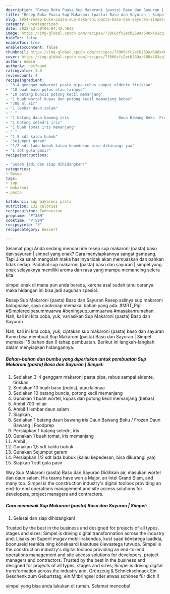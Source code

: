 ```yaml
---
description: "Resep Buka Puasa Sup Makaroni (pasta) Baso dan Sayuran | SimpelAnti Ribet"
title: "Resep Buka Puasa Sup Makaroni (pasta) Baso dan Sayuran | SimpelAnti Ribet"
slug: 1854-resep-buka-puasa-sup-makaroni-pasta-baso-dan-sayuran-simpelanti-ribet
category: Uncategorized
date: 2022-12-30T06:04:42.464Z
image: https://img-global.cpcdn.com/recipes/73966cfc2ecb269a/680x482cq70/sup-makaroni-pasta-baso-dan-sayuran-simpel-foto-resep-utama.jpg
hideToc: false
enableToc: true
enableTocContent: false
thumbnail: https://img-global.cpcdn.com/recipes/73966cfc2ecb269a/680x482cq70/sup-makaroni-pasta-baso-dan-sayuran-simpel-foto-resep-utama.jpg
cover: https://img-global.cpcdn.com/recipes/73966cfc2ecb269a/680x482cq70/sup-makaroni-pasta-baso-dan-sayuran-simpel-foto-resep-utama.jpg
author: Admin
authorAv: notfound
ratingvalue: 3.8
reviewcount: 4
recipeingredient:
- "3-4 genggam makaroni pasta pipa rebus sampai aldente tiriskan"
- "10 buah baso polos atau lainnya"
- "10 batang buncis potong kecil memanjang"
- "1 buah wortel kupas dan potong kecil memanjang bebas"
- "700 ml air"
- "1 lembar daun salam"
- " "
- "1 batang daun bawang iris                      Daun Bawang Beku  Frozen Daun Bawang  Foodprep"
- "1 batang seledri iris"
- "1 buah tomat iris memanjang"
- " "
- "1,5 sdt kaldu bubuk"
- "Sejumput garam"
- "1/2 sdt lada bubuk kalau kepedesan bisa dikurangi yaa"
- "1 sdt gula pasir"
recipeinstructions:

- "Sudah jadi dan siap dihidangkan!"
categories:
- Resep
tags:
- sup
- makaroni
- pasta

katakunci: sup makaroni pasta 
nutrition: 132 calories
recipecuisine: Indonesian
preptime: "PT38M"
cooktime: "PT59M"
recipeyield: "3"
recipecategory: Dessert

---
```



Selamat pagi Anda sedang mencari ide resep sup makaroni (pasta) baso dan sayuran | simpel yang enak? Cara menyiapkannya sangat gampang. Tapi Jika salah mengolah maka hasilnya tidak akan memuaskan dan bahkan tidak sedap. Padahal sup makaroni (pasta) baso dan sayuran | simpel yang enak selayaknya memiliki aroma dan rasa yang mampu memancing selera kita.

 simpel enak di mana pun anda berada, karena asal sudah tahu caranya maka hidangan ini bisa jadi suguhan spesial.

Resep Sup Makaroni (pasta) Baso dan Sayuran Resep aslinya sup makaroni bolognaise, saya cooksnap memakai bahan yang ada. #MRT_Pipi #Simplerecipesummuarwa #beningsup_ummuarwa #masakanrumahan. Nah, kali ini kita coba, yuk, variasikan Sup Makaroni (pasta) Baso dan Sayuran


Nah, kali ini kita coba, yuk, ciptakan sup makaroni (pasta) baso dan sayuran  Kamu bisa membuat Sup Makaroni (pasta) Baso dan Sayuran | Simpel memakai 15 bahan dan 0 tahap pembuatan. Berikut ini langkah-langkah dalam menyiapkan hidangannya.

<!--inarticleads1-->

##### Bahan-bahan dan bumbu yang diperlukan untuk pembuatan Sup Makaroni (pasta) Baso dan Sayuran | Simpel:

1. Sediakan 3-4 genggam makaroni pasta pipa, rebus sampai aldente, tiriskan
1. Sediakan 10 buah baso (polos), atau lainnya
1. Sediakan 10 batang buncis, potong kecil memanjang
1. Gunakan 1 buah wortel, kupas dan potong kecil memanjang (bebas)
1. Ambil 700 ml air
1. Ambil 1 lembar daun salam
1. Siapkan  ,
1. Sediakan 1 batang daun bawang iris                      Daun Bawang Beku / Frozen Daun Bawang | Foodprep
1. Persiapkan 1 batang seledri, iris
1. Gunakan 1 buah tomat, iris memanjang
1. Ambil  ,
1. Gunakan 1,5 sdt kaldu bubuk
1. Gunakan Sejumput garam
1. Persiapkan 1/2 sdt lada bubuk (kalau kepedesan, bisa dikurangi yaa)
1. Siapkan 1 sdt gula pasir


Way Sup Makaroni (pasta) Baso dan Sayuran Didihkan air, masukan wortel dan daun salam. His teams have won a Major, an Intel Grand Slam, and many top. Simpel is the construction industry&#39;s digital toolbox providing an end-to-end operations management and site access solutions for developers, project managers and contractors. 

<!--inarticleads2-->

##### Cara memasak Sup Makaroni (pasta) Baso dan Sayuran | Simpel:


1. Selesai dan siap dihidangkan!

Trusted by the best in the business and designed for projects of all types, stages and sizes; Simpel is driving digital transformation across the industry and. Lisaks on Superil mugav mobiilirakendus, kust saad kõneaega laadida, boonuseid teenida ning kõnekaardi kasutuse ülevaatega tutvuda. Simpel is the construction industry&#39;s digital toolbox providing an end-to-end operations management and site access solutions for developers, project managers and contractors. Trusted by the best in the business and designed for projects of all types, stages and sizes; Simpel is driving digital transformation across the industry and. Grünzeug &amp; Schnickschnack Ein Geschenk zum Geburtstag, ein Mitbringsel oder etwas schönes für dich !! 

 simpel yang bisa anda lakukan di rumah. Selamat mencoba!
